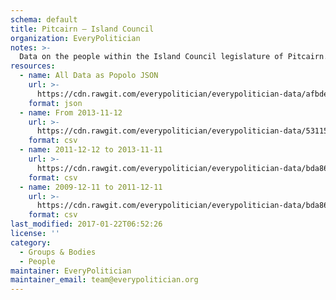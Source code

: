 ```yaml
---
schema: default
title: Pitcairn — Island Council
organization: EveryPolitician
notes: >-
  Data on the people within the Island Council legislature of Pitcairn.
resources:
  - name: All Data as Popolo JSON
    url: >-
      https://cdn.rawgit.com/everypolitician/everypolitician-data/afbde736719327a82263fa44ec3cbcc25a4b75e9/data/Pitcairn/Island_Council/ep-popolo-v1.0.json
    format: json
  - name: From 2013-11-12
    url: >-
      https://cdn.rawgit.com/everypolitician/everypolitician-data/53115ee59c4d3d04a3d68004daf58570afa5ae6a/data/Pitcairn/Island_Council/term-2013.csv
    format: csv
  - name: 2011-12-12 to 2013-11-11
    url: >-
      https://cdn.rawgit.com/everypolitician/everypolitician-data/bda86b91d30febed094ad852df918f1787c34013/data/Pitcairn/Island_Council/term-2011.csv
    format: csv
  - name: 2009-12-11 to 2011-12-11
    url: >-
      https://cdn.rawgit.com/everypolitician/everypolitician-data/bda86b91d30febed094ad852df918f1787c34013/data/Pitcairn/Island_Council/term-2009.csv
    format: csv
last_modified: 2017-01-22T06:52:26
license: ''
category:
  - Groups & Bodies
  - People
maintainer: EveryPolitician
maintainer_email: team@everypolitician.org
---
```

